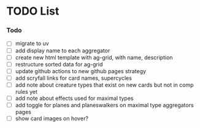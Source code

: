 # TODO List

### Todo

- [ ] migrate to uv
- [ ] add display name to each aggregator
- [ ] create new html template with ag-grid, with name, description
- [ ] restructure sorted data for ag-grid
- [ ] update github actions to new github pages strategy
- [ ] add scryfall links for card names, supercycles
- [ ] add note about creature types that exist on new cards but not in comp rules yet
- [ ] add note about effects used for maximal types
- [ ] add toggle for planes and planeswalkers on maximal type aggregators pages
- [ ] show card images on hover?
